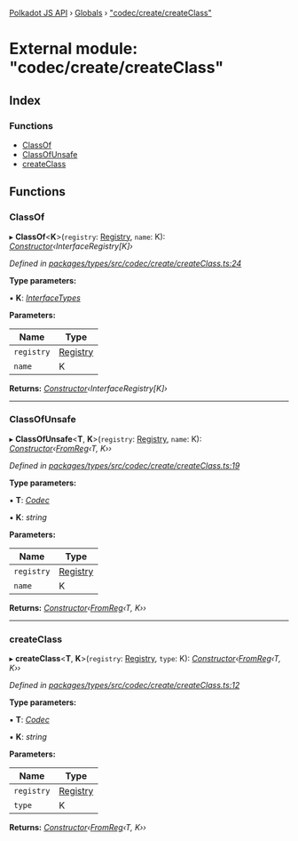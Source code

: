 [Polkadot JS API](../README.md) › [Globals](../globals.md) › ["codec/create/createClass"](_codec_create_createclass_.md)

# External module: "codec/create/createClass"

## Index

### Functions

* [ClassOf](_codec_create_createclass_.md#classof)
* [ClassOfUnsafe](_codec_create_createclass_.md#classofunsafe)
* [createClass](_codec_create_createclass_.md#createclass)

## Functions

###  ClassOf

▸ **ClassOf**<**K**>(`registry`: [Registry](../interfaces/_types_.registry.md), `name`: K): *[Constructor](../interfaces/_types_.constructor.md)‹InterfaceRegistry[K]›*

*Defined in [packages/types/src/codec/create/createClass.ts:24](https://github.com/polkadot-js/api/blob/6e61be960/packages/types/src/codec/create/createClass.ts#L24)*

**Type parameters:**

▪ **K**: *[InterfaceTypes](_types_.md#interfacetypes)*

**Parameters:**

Name | Type |
------ | ------ |
`registry` | [Registry](../interfaces/_types_.registry.md) |
`name` | K |

**Returns:** *[Constructor](../interfaces/_types_.constructor.md)‹InterfaceRegistry[K]›*

___

###  ClassOfUnsafe

▸ **ClassOfUnsafe**<**T**, **K**>(`registry`: [Registry](../interfaces/_types_.registry.md), `name`: K): *[Constructor](../interfaces/_types_.constructor.md)‹[FromReg](_codec_create_types_.md#fromreg)‹T, K››*

*Defined in [packages/types/src/codec/create/createClass.ts:19](https://github.com/polkadot-js/api/blob/6e61be960/packages/types/src/codec/create/createClass.ts#L19)*

**Type parameters:**

▪ **T**: *[Codec](../interfaces/_types_.codec.md)*

▪ **K**: *string*

**Parameters:**

Name | Type |
------ | ------ |
`registry` | [Registry](../interfaces/_types_.registry.md) |
`name` | K |

**Returns:** *[Constructor](../interfaces/_types_.constructor.md)‹[FromReg](_codec_create_types_.md#fromreg)‹T, K››*

___

###  createClass

▸ **createClass**<**T**, **K**>(`registry`: [Registry](../interfaces/_types_.registry.md), `type`: K): *[Constructor](../interfaces/_types_.constructor.md)‹[FromReg](_codec_create_types_.md#fromreg)‹T, K››*

*Defined in [packages/types/src/codec/create/createClass.ts:12](https://github.com/polkadot-js/api/blob/6e61be960/packages/types/src/codec/create/createClass.ts#L12)*

**Type parameters:**

▪ **T**: *[Codec](../interfaces/_types_.codec.md)*

▪ **K**: *string*

**Parameters:**

Name | Type |
------ | ------ |
`registry` | [Registry](../interfaces/_types_.registry.md) |
`type` | K |

**Returns:** *[Constructor](../interfaces/_types_.constructor.md)‹[FromReg](_codec_create_types_.md#fromreg)‹T, K››*

